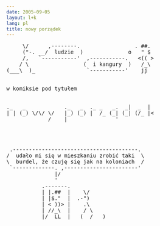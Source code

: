 ```yaml
---
date: 2005-09-05
layout: l+k
lang: pl
title: nowy porządek
---
```


<pre class='l-k'>
     \/      ,--------.                 . ##. 
     ("-. __/  ludzie  )              o   " $ 
     /,   `-----------'  ,-----------.   <(( >
    / \                 (  i kangury  )   /_\ 
(___\  )_                `-----------'    jj  


w komiksie pod tytułem


._   _            ._   _  ._ _   _.  _|  _  | 
| | (_) \/\/ \/   |_) (_) |  /_ (_| (_| (/_ |<
             /    |               '           




 .---------------------------------------. 
/  udało mi się w mieszkaniu zrobić taki  \
\  burdel, że czuję się jak na koloniach  /
 `-------------. ,-----------------------' 
               |/                          
               '                           
           .-------.                       
           | |.##  |    \/                 
           | |$."  |  .-")                 
           | < ))> |    .\                 
           | //_\  |    / \                
           |/  LL  |  _(  /___)            
</pre>
